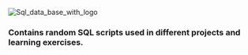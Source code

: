 ![Sql_data_base_with_logo](https://user-images.githubusercontent.com/98137996/187808190-cb305a3d-38c9-4132-a426-4aa75c0d69ac.png)

### Contains random SQL scripts used in different projects and learning exercises.
